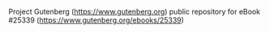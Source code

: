 Project Gutenberg (https://www.gutenberg.org) public repository for eBook #25339 (https://www.gutenberg.org/ebooks/25339)
